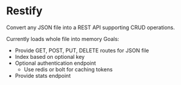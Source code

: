 # Restify

Convert any JSON file into a REST API supporting CRUD operations.

Currently loads whole file into memory
Goals:

- Provide GET, POST, PUT, DELETE routes for JSON file
- Index based on optional key
- Optional authentication endpoint
  - Use redis or bolt for caching tokens
- Provide stats endpoint
